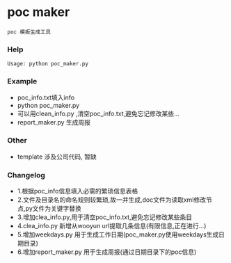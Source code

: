 poc maker
===========

    poc 模板生成工具

### Help
    Usage: python poc_maker.py

### Example
* poc_info.txt填入info
* python poc_maker.py
* 可以用clean_info.py ,清空poc_info.txt,避免忘记修改某些...
* report_maker.py 生成周报


### Other
* template 涉及公司代码, 暂缺

### Changelog
* 1.根据poc_info信息填入必需的繁琐信息表格
* 2.文件及目录名的命名规则较繁琐,故一并生成,doc文件为读取xml修改节点,py文件为关键字替换
* 3.增加clea_info.py,用于清空poc_info.txt,避免忘记修改某些条目
* 4.clea_info.py 新增从wooyun url提取几条信息(有限信息,正在进行...)
* 5.增加weekdays.py 用于生成工作日期(poc_maker.py使用weekdays生成日期目录)
* 6.增加report_maker.py 用于生成周报(通过日期目录下的poc信息)

